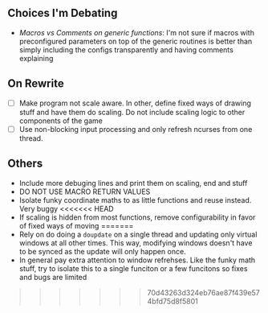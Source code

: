 ## Choices I'm Debating
- *Macros vs Comments on generic functions*: I'm not sure if macros with preconfigured parameters on top of the generic routines is better than simply including the configs transparently and having comments explaining
## On Rewrite
- [ ] Make program not scale aware. In other, define fixed ways of drawing stuff and have them do scaling. Do not include scaling logic to other components of the game
- [ ] Use non-blocking input processing and only refresh ncurses from one thread. 
## Others
- Include more debuging lines and print them on scaling, end and stuff
- DO NOT USE MACRO RETURN VALUES
- Isolate funky coordinate maths to as little functions and reuse instead. Very buggy
<<<<<<< HEAD
- If scaling is hidden from most functions, remove configurability in favor of fixed ways of moving
=======
- Rely on do doing a `doupdate` on a single thread and updating only virtual windows at all other times. This way, modifying windows doesn't have to be synced as the update will only happen once.
- In general pay extra attention to window refrehses. Like the funky math stuff, try to isolate this to a single funciton or a few funcitons so fixes and bugs are limited
>>>>>>> 70d43263d324eb76ae87f439e574bfd75d8f5801
